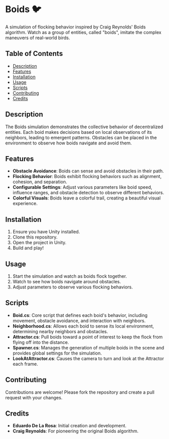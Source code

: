 # Boids 🐦

A simulation of flocking behavior inspired by Craig Reynolds' Boids algorithm. Watch as a group of entities, called "boids", imitate the complex maneuvers of real-world birds.

## Table of Contents

- [Description](#description)
- [Features](#features)
- [Installation](#installation)
- [Usage](#usage)
- [Scripts](#scripts)
- [Contributing](#contributing)
- [Credits](#credits)

## Description

The Boids simulation demonstrates the collective behavior of decentralized entities. Each boid makes decisions based on local observations of its neighbors, leading to emergent patterns. Obstacles can be placed in the environment to observe how boids navigate and avoid them.

## Features

- **Obstacle Avoidance**: Boids can sense and avoid obstacles in their path.
- **Flocking Behavior**: Boids exhibit flocking behaviors such as alignment, cohesion, and separation.
- **Configurable Settings**: Adjust various parameters like boid speed, influence ranges, and obstacle detection to observe different behaviors.
- **Colorful Visuals**: Boids leave a colorful trail, creating a beautiful visual experience.

## Installation

1. Ensure you have Unity installed.
2. Clone this repository.
3. Open the project in Unity.
4. Build and play!

## Usage

1. Start the simulation and watch as boids flock together.
2. Watch to see how boids navigate around obstacles.
3. Adjust parameters to observe various flocking behaviors.

## Scripts

- **Boid.cs**: Core script that defines each boid's behavior, including movement, obstacle avoidance, and interaction with neighbors.
- **Neighborhood.cs**: Allows each boid to sense its local environment, determining nearby neighbors and obstacles.
- **Attractor.cs**: Pull boids toward a point of interest to keep the flock from flying off into the distance.
- **Spawner.cs**: Manages the generation of multiple boids in the scene and provides global settings for the simulation.
- **LookAtAttractor.cs**: Causes the camera to turn and look at the Attractor each frame.

## Contributing

Contributions are welcome! Please fork the repository and create a pull request with your changes.

## Credits

- **Eduardo De La Rosa**: Initial creation and development.
- **Craig Reynolds**: For pioneering the original Boids algorithm.
